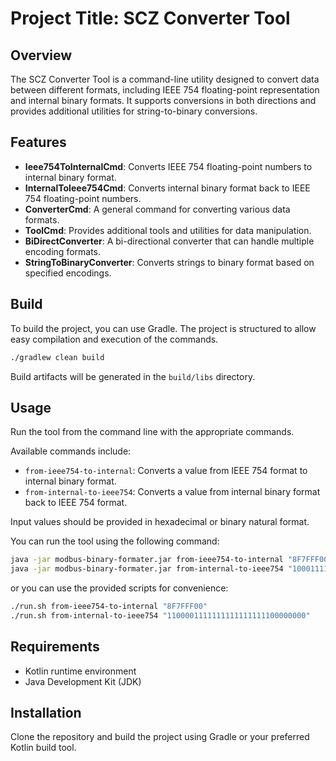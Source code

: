 # Project Title: SCZ Converter Tool

## Overview

The SCZ Converter Tool is a command-line utility designed to convert data between different formats, including IEEE 754 floating-point representation and
internal binary formats. It supports conversions in both directions and provides additional utilities for string-to-binary conversions.

## Features

- **Ieee754ToInternalCmd**: Converts IEEE 754 floating-point numbers to internal binary format.
- **InternalToIeee754Cmd**: Converts internal binary format back to IEEE 754 floating-point numbers.
- **ConverterCmd**: A general command for converting various data formats.
- **ToolCmd**: Provides additional tools and utilities for data manipulation.
- **BiDirectConverter**: A bi-directional converter that can handle multiple encoding formats.
- **StringToBinaryConverter**: Converts strings to binary format based on specified encodings.

## Build

To build the project, you can use Gradle. The project is structured to allow easy compilation and execution of the commands.

```bash
./gradlew clean build
```

Build artifacts will be generated in the `build/libs` directory.

## Usage

Run the tool from the command line with the appropriate commands.

Available commands include:

- `from-ieee754-to-internal`: Converts a value from IEEE 754 format to internal binary format.
- `from-internal-to-ieee754`: Converts a value from internal binary format back to IEEE 754 format.

Input values should be provided in hexadecimal or binary natural format.

You can run the tool using the following command:

```bash
java -jar modbus-binary-formater.jar from-ieee754-to-internal "8F7FFF00"
java -jar modbus-binary-formater.jar from-internal-to-ieee754 "10001111011111111111111100011001"
```

or you can use the provided scripts for convenience:

```bash
./run.sh from-ieee754-to-internal "8F7FFF00"
./run.sh from-internal-to-ieee754 "1100001111111111111111100000000"
```

## Requirements

- Kotlin runtime environment
- Java Development Kit (JDK)

## Installation

Clone the repository and build the project using Gradle or your preferred Kotlin build tool.
